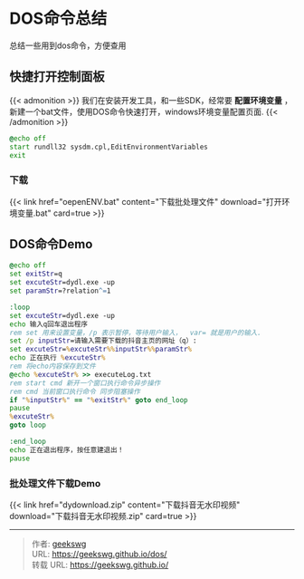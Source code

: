 # DOS命令总结

总结一些用到dos命令，方便查用

## 快捷打开控制面板

{{< admonition >}}
我们在安装开发工具，和一些SDK，经常要 **配置环境变量** ，新建一个bat文件，使用DOS命令快速打开，windows环境变量配置页面.
{{< /admonition >}}

```bat
@echo off
start rundll32 sysdm.cpl,EditEnvironmentVariables
exit
```

### 下载

{{< link href="oepenENV.bat" content="下载批处理文件" download="打开环境变量.bat" card=true >}}

## DOS命令Demo

```bat
@echo off
set exitStr=q
set excuteStr=dydl.exe -up 
set paramStr=?relation^=1

:loop
set excuteStr=dydl.exe -up 
echo 输入q回车退出程序
rem set 用来设置变量，/p 表示暂停，等待用户输入，  var= 就是用户的输入.
set /p inputStr=请输入需要下载的抖音主页的网址（q）:
set excuteStr=%excuteStr%%inputStr%%paramStr%
echo 正在执行 %excuteStr%
rem 将echo内容保存到文件
@echo %excuteStr% >> executeLog.txt
rem start cmd 新开一个窗口执行命令异步操作
rem cmd 当前窗口执行命令 同步阻塞操作
if "%inputStr%" == "%exitStr%" goto end_loop
pause
%excuteStr%
goto loop

:end_loop
echo 正在退出程序，按任意建退出！
pause
```

### 批处理文件下载Demo

{{< link href="dydownload.zip" content="下载抖音无水印视频" download="下载抖音无水印视频.zip" card=true >}}

<!--more-->

---

> 作者: [geekswg](https://geekswg.github.io)  
> URL: https://geekswg.github.io/dos/  
> 转载 URL: https://geekswg.github.io/
